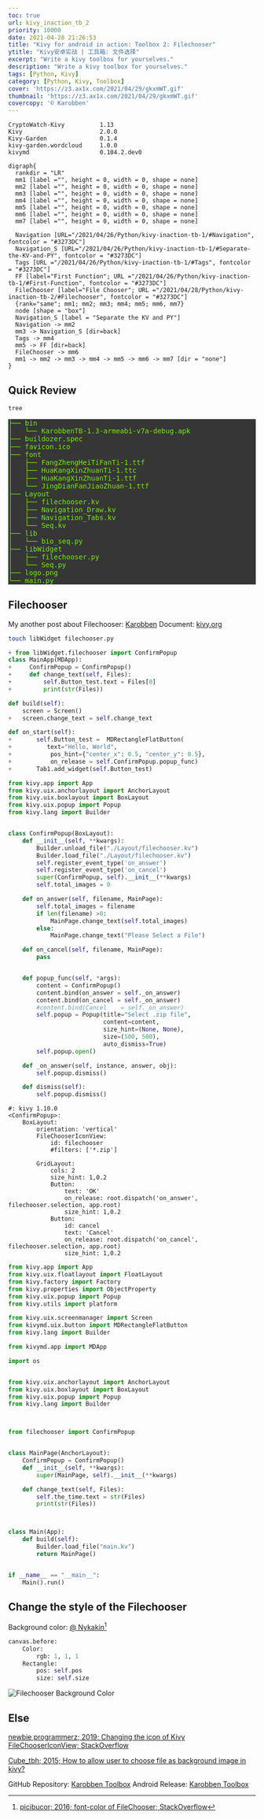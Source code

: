 ```yaml
---
toc: true
url: kivy_inaction_tb_2
priority: 10000
date: 2021-04-28 21:26:53
title: "Kivy for android in action: Toolbox 2: Filechooser"
ytitle: "Kivy安卓实战 | 工具箱: 文件选择"
excerpt: "Write a kivy toolbox for yourselves."
description: "Write a kivy toolbox for yourselves."
tags: [Python, Kivy]
category: [Python, Kivy, Toolbox]
cover: 'https://z3.ax1x.com/2021/04/29/gkxmWT.gif'
thumbnail: 'https://z3.ax1x.com/2021/04/29/gkxmWT.gif'
covercopy: '© Karobben'
---
```


```
CryptoWatch-Kivy          1.13
Kivy                      2.0.0
Kivy-Garden               0.1.4
kivy-garden.wordcloud     1.0.0
kivymd                    0.104.2.dev0
```

```graphviz
digraph{
  rankdir = "LR"
  mm1 [label ="", height = 0, width = 0, shape = none]
  mm2 [label ="", height = 0, width = 0, shape = none]
  mm3 [label ="", height = 0, width = 0, shape = none]
  mm4 [label ="", height = 0, width = 0, shape = none]
  mm5 [label ="", height = 0, width = 0, shape = none]
  mm6 [label ="", height = 0, width = 0, shape = none]
  mm7 [label ="", height = 0, width = 0, shape = none]

  Navigation [URL="/2021/04/26/Python/kivy-inaction-tb-1/#Navigation", fontcolor = "#3273DC"]
  Navigation_S [URL="/2021/04/26/Python/kivy-inaction-tb-1/#Separate-the-KV-and-PY", fontcolor = "#3273DC"]
  Tags [URL ="/2021/04/26/Python/kivy-inaction-tb-1/#Tags", fontcolor = "#3273DC"]
  FF [label="First Function"; URL ="/2021/04/26/Python/kivy-inaction-tb-1/#First-Function", fontcolor = "#3273DC"]
  FileChooser [label="File Chooser"; URL ="/2021/04/28/Python/kivy-inaction-tb-2/#Filechooser", fontcolor = "#3273DC"]
  {rank="same"; mm1; mm2; mm3; mm4; mm5; mm6, mm7}
  node [shape = "box"]
  Navigation_S [label = "Separate the KV and PY"]
  Navigation -> mm2
  mm3 -> Navigation_S [dir=back]
  Tags -> mm4
  mm5 -> FF [dir=back]
  FileChooser -> mm6
  mm1 -> mm2 -> mm3 -> mm4 -> mm5 -> mm6 -> mm7 [dir = "none"]
}
```

## Quick Review
```bash
tree
```
<pre style= "color:#76EE00; background-color:#363636">
├── bin
│   └── KarobbenTB-1.3-armeabi-v7a-debug.apk
├── buildozer.spec
├── favicon.ico
├── font
│   ├── FangZhengHeiTiFanTi-1.ttf
│   ├── HuaKangXinZhuanTi-1.ttc
│   ├── HuaKangXinZhuanTi-1.ttf
│   └── JingDianFanJiaoZhuan-1.ttf
├── Layout
│   ├── filechooser.kv
│   ├── Navigation_Draw.kv
│   ├── Navigation_Tabs.kv
│   └── Seq.kv
├── lib
│   └── bio_seq.py
├── libWidget
│   ├── filechooser.py
│   └── Seq.py
├── logo.png
└── main.py
</pre>

## Filechooser

My another post about Filechooser: [Karobben](https://karobben.github.io/2021/01/02/Python/kivy_filechooser/)
Document: [kivy.org](https://kivy.org/doc/stable/api-kivy.uix.filechooser.html)

```bash
touch libWidget filechooser.py
```

```python main.py
+ from libWidget.filechooser import ConfirmPopup
class MainApp(MDApp):
+     ConfirmPopup = ConfirmPopup()
+     def change_text(self, Files):
+         self.Button_test.text = Files[0]
+         print(str(Files))

def build(self):
    screen = Screen()
+   screen.change_text = self.change_text

def on_start(self):
+       self.Button_test =  MDRectangleFlatButton(
+          text="Hello, World",
+           pos_hint={"center_x": 0.5, "center_y": 0.5},
+           on_release = self.ConfirmPopup.popup_func)
+       Tab1.add_widget(self.Button_test)
```


```py filechooser.py
from kivy.app import App
from kivy.uix.anchorlayout import AnchorLayout
from kivy.uix.boxlayout import BoxLayout
from kivy.uix.popup import Popup
from kivy.lang import Builder


class ConfirmPopup(BoxLayout):
    def __init__(self, **kwargs):
        Builder.unload_file("./Layout/filechooser.kv")
        Builder.load_file("./Layout/filechooser.kv")
        self.register_event_type('on_answer')
        self.register_event_type('on_cancel')
        super(ConfirmPopup, self).__init__(**kwargs)
        self.total_images = 0

    def on_answer(self, filename, MainPage):
        self.total_images = filename
        if len(filename) >0:
            MainPage.change_text(self.total_images)
        else:
            MainPage.change_text("Please Select a File")

    def on_cancel(self, filename, MainPage):
        pass


    def popup_func(self, *args):
        content = ConfirmPopup()
        content.bind(on_answer = self._on_answer)
        content.bind(on_cancel = self._on_answer)
        #content.bind(Cancel    = self._on_answer)
        self.popup = Popup(title="Select .zip file",
                           content=content,
                           size_hint=(None, None),
                           size=(500, 500),
                           auto_dismiss=True)
        self.popup.open()

    def _on_answer(self, instance, answer, obj):
        self.popup.dismiss()

    def dismiss(self):
        self.popup.dismiss()
```

```filechooser.kv
#: kivy 1.10.0
<ConfirmPopup>:
    BoxLayout:
        orientation: 'vertical'
        FileChooserIconView:
            id: filechooser
            #filters: ['*.zip']

        GridLayout:
            cols: 2
            size_hint: 1,0.2
            Button:
                text: 'OK'
                on_release: root.dispatch('on_answer', filechooser.selection, app.root)
                size_hint: 1,0.2
            Button:
                id: cancel
                text: 'Cancel'
                on_release: root.dispatch('on_cancel', filechooser.selection, app.root)
                size_hint: 1,0.2
```

```py main.py
from kivy.app import App
from kivy.uix.floatlayout import FloatLayout
from kivy.factory import Factory
from kivy.properties import ObjectProperty
from kivy.uix.popup import Popup
from kivy.utils import platform

from kivy.uix.screenmanager import Screen
from kivymd.uix.button import MDRectangleFlatButton
from kivy.lang import Builder

from kivymd.app import MDApp

import os


from kivy.uix.anchorlayout import AnchorLayout
from kivy.uix.boxlayout import BoxLayout
from kivy.uix.popup import Popup
from kivy.lang import Builder



from filechooser import ConfirmPopup


class MainPage(AnchorLayout):
    ConfirmPopup = ConfirmPopup()
    def __init__(self, **kwargs):
        super(MainPage, self).__init__(**kwargs)

    def change_text(self, Files):
        self.the_time.text = str(Files)
        print(str(Files))



class Main(App):
    def build(self):
        Builder.load_file("main.kv")
        return MainPage()


if __name__ == "__main__":
    Main().run()
```


## Change the style of the Filechooser

Background color: [@ Nykakin](https://stackoverflow.com/questions/40090453/font-color-of-filechooser)[^picibucor_2016]

[^picibucor_2016]: [picibucor; 2016; font-color of FileChooser; StackOverflow](https://stackoverflow.com/questions/40090453/font-color-of-filechooser)

```python
canvas.before:
    Color:
        rgb: 1, 1, 1
    Rectangle:
        pos: self.pos
        size: self.size
```

![Filechooser Background Color](https://z3.ax1x.com/2021/04/29/gkxeYV.png)

## Else

[newbie programmerz; 2019; Changing the icon of Kivy FileChooserIconView; StackOverflow](https://stackoverflow.com/questions/58110063/changing-the-icon-of-kivy-filechoosericonview)

[Cube_tbh; 2015; How to allow user to choose file as background image in kivy?](https://stackoverflow.com/questions/30006162/how-to-allow-user-to-choose-file-as-background-image-in-kivy)


GitHub Repository: [Karobben Toolbox](https://github.com/Karobben/Kivymd_toolbox)
Android Release: [Karobben Toolbox](https://github.com/Karobben/Kivymd_toolbox)
